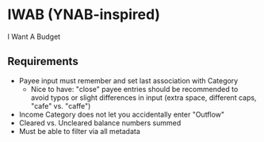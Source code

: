 # IWAB (YNAB-inspired)
I Want A Budget

## Requirements

* Payee input must remember and set last association with Category
  * Nice to have: "close" payee entries should be recommended to avoid typos or slight differences in input (extra space, different caps, "cafe" vs. "caffe")
* Income Category does not let you accidentally enter "Outflow"
* Cleared vs. Uncleared balance numbers summed
* Must be able to filter via all metadata
